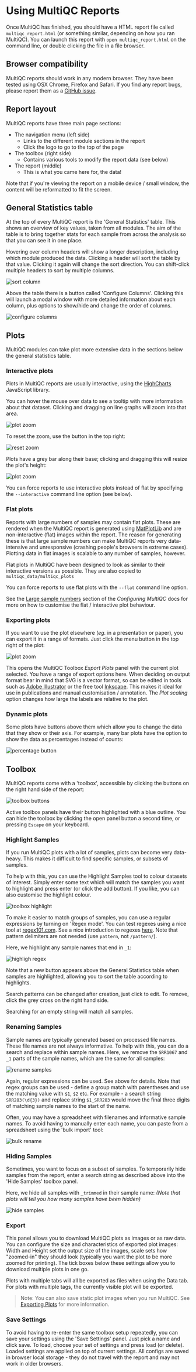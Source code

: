 # Using MultiQC Reports

Once MultiQC has finished, you should have a HTML report file called
`multiqc_report.html` (or something similar, depending on how you ran MultiQC).
You can launch this report with `open multiqc_report.html` on the command
line, or double clicking the file in a file browser.

## Browser compatibility

MultiQC reports should work in any modern browser. They have been tested
using OSX Chrome, Firefox and Safari. If you find any report bugs, please
report them as a [GitHub issue](https://github.com/ewels/MultiQC/issues).

## Report layout

MultiQC reports have three main page sections:

- The navigation menu (left side)
  - Links to the different module sections in the report
  - Click the logo to go to the top of the page
- The toolbox (right side)
  - Contains various tools to modify the report data (see below)
- The report (middle)
  - This is what you came here for, the data!

Note that if you're viewing the report on a mobile device / small window,
the content will be reformatted to fit the screen.

## General Statistics table

At the top of every MultiQC report is the 'General Statistics' table.
This shows an overview of key values, taken from all modules. The aim
of the table is to bring together stats for each sample from across the
analysis so that you can see it in one place.

Hovering over column headers will show a longer description, including which
module produced the data. Clicking a header will sort the table by that value.
Clicking it again will change the sort direction. You can shift-click multiple
headers to sort by multiple columns.

![sort column](images/genstats_sort.png)

Above the table there is a button called 'Configure Columns'. Clicking this
will launch a modal window with more detailed information about each column,
plus options to show/hide and change the order of columns.

![configure columns](images/genstats_config_cols.png)

## Plots

MultiQC modules can take plot more extensive data in the sections below
the general statistics table.

### Interactive plots

Plots in MultiQC reports are usually interactive, using the
[HighCharts](http://www.highcharts.com/) JavaScript library.

You can hover the mouse over data to see a tooltip with more information
about that dataset. Clicking and dragging on line graphs will zoom into that area.

![plot zoom](images/plot_zoom.png)

To reset the zoom, use the button in the top right:

![reset zoom](images/plot_reset_zoom.png)

Plots have a grey bar along their base; clicking and dragging this will
resize the plot's height:

![plot zoom](images/plot_height.png)

You can force reports to use interactive plots instead of flat by specifying
the `--interactive` command line option (see below).

### Flat plots

Reports with large numbers of samples may contain flat plots. These are
rendered when the MultiQC report is generated using
[MatPlotLib](http://matplotlib.org/) and are non-interactive (flat)
images within the report. The reason for generating these is that large
sample numbers can make MultiQC reports very data-intensive and unresponsive
(crashing people's browsers in extreme cases). Plotting data in flat images
is scalable to any number of samples, however.

Flat plots in MultiQC have been designed to look as similar to their interactive
versions as possible. They are also copied to `multiqc_data/multiqc_plots`

You can force reports to use flat plots with the `--flat` command line option.

See the [Large sample numbers](http://multiqc.info/docs/#large-sample-numbers) section of the
_Configuring MultiQC_ docs for more on how to customise the flat / interactive
plot behaviour.

### Exporting plots

If you want to use the plot elsewhere (_eg._ in a presentation or paper),
you can export it in a range of formats. Just click the menu button in
the top right of the plot:

![plot zoom](images/plot_export.png)

This opens the MultiQC Toolbox _Export Plots_ panel with the current plot
selected. You have a range of export options here. When deciding on output
format bear in mind that SVG is a vector format, so can be edited in tools
such as [Adobe Illustrator](http://www.adobe.com/products/illustrator.html)
or the free tool [Inkscape](https://inkscape.org/en/). This makes it ideal
for use in publications and manual customisation / annotation. The
_Plot scaling_ option changes how large the labels are relative to the plot.

### Dynamic plots

Some plots have buttons above them which allow you to change the data
that they show or their axis. For example, many bar plots have the option
to show the data as percentages instead of counts:

![percentage button](images/plot_percentage_button.png)

## Toolbox

MultiQC reports come with a 'toolbox', accessible by clicking the buttons
on the right hand side of the report:

![toolbox buttons](images/toolbox_buttons.png)

Active toolbox panels have their button highlighted with a blue outline.
You can hide the toolbox by clicking the open panel button a second time,
or pressing `Escape` on your keyboard.

### Highlight Samples

If you run MultiQC plots with a lot of samples, plots can become very
data-heavy. This makes it difficult to find specific samples, or subsets
of samples.

To help with this, you can use the Highlight Samples tool to colour datasets
of interest. Simply enter some text which will match the samples you want to
highlight and press enter (or click the add button). If you like, you can also
customise the highlight colour.

![toolbox highlight](images/toolbox_highlight.png)

To make it easier to match groups of samples, you can use a regular expressions
by turning on 'Regex mode'. You can test regexes using a nice tool at
[regex101.com](https://regex101.com/). See a nice introduction to regexes
[here](http://www.regular-expressions.info/quickstart.html). Note that pattern
delimiters are not needed (use `pattern`, not `/pattern/`).

Here, we highlight any sample names that end in `_1`:

![highligh regex](images/toolbox_highlight_regex.png)

Note that a new button appears above the General Statistics table when samples
are highlighted, allowing you to sort the table according to highlights.

Search patterns can be changed after creation, just click to edit. To remove,
click the grey cross on the right hand side.

Searching for an empty string will match all samples.

### Renaming Samples

Sample names are typically generated based on processed file names. These
file names are not always informative. To help with this, you can do a search
and replace within sample names. Here, we remove the `SRR1067` and `_1` parts
of the sample names, which are the same for all samples:

![rename samples](images/toolbox_rename.png)

Again, regular expressions can be used. See above for details. Note that
regex groups can be used - define a group match with parentheses and
use the matching value with `$1`, `$2` etc. For example - a search string
`SRR283(\d{3})` and replace string `$1_SRR283` would move the final three
digits of matching sample names to the start of the name.

Often, you may have a spreadsheet with filenames and informative sample
names. To avoid having to manually enter each name, you can paste from a
spreadsheet using the 'bulk import' tool:

![bulk rename](images/toolbox_bulk_rename.png)

### Hiding Samples

Sometimes, you want to focus on a subset of samples. To temporarily
hide samples from the report, enter a search string as described above into
the 'Hide Samples' toolbox panel.

Here, we hide all samples with `_trimmed` in their sample name:
_(Note that plots will tell you how many samples have been hidden)_

![hide samples](images/toolbox_hide_samples.png)

### Export

This panel allows you to download MultiQC plots as images or as raw data.
You can configure the size and characteristics of exported plot images:
Width and Height set the output size of the images, scale sets
how "zoomed-in" they should look (typically you want the plot to be more
zoomed for printing). The tick boxes below these settings allow you to
download multiple plots in one go.

Plots with multiple tabs will all be exported as files when using the
Data tab. For plots with multiple tags, the currently visible plot
will be exported.

> Note: You can also save static plot images when you run MultiQC.
> See [Exporting Plots](http://multiqc.info/docs/#exporting-plots)
> for more information.

### Save Settings

To avoid having to re-enter the same toolbox setup repeatedly, you can
save your settings using the 'Save Settings' panel. Just pick a name
and click save. To load, choose your set of settings and press load
(or delete). Loaded settings are applied on top of current settings.
All configs are saved in browser local storage - they do not travel
with the report and may not work in older browsers.
